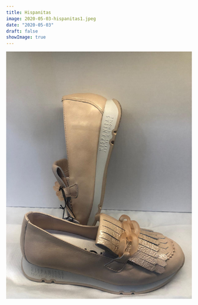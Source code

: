 ```yaml
---
title: Hispanitas
image: 2020-05-03-hispanitas1.jpeg
date: "2020-05-03"
draft: false
showImage: true
---
```


![](/images/2020-05-03-hispanitas2.jpeg)
